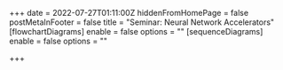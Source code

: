 +++
date = 2022-07-27T01:11:00Z
hiddenFromHomePage = false
postMetaInFooter = false
title = "Seminar: Neural Network Accelerators"
[flowchartDiagrams]
enable = false
options = ""
[sequenceDiagrams]
enable = false
options = ""

+++

